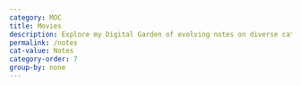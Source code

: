 ```yaml
---
category: MOC
title: Movies
description: Explore my Digital Garden of evolving notes on diverse categorys, waiting to bloom over time.
permalink: /notes
cat-value: Notes
category-order: 7
group-by: none
---
```

